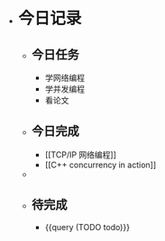 - # 今日记录
	- ## 今日任务
		- 学网络编程
		- 学并发编程
		- 看论文
	- ##  今日完成
		- [[TCP/IP 网络编程]]
		- [[C++ concurrency in action]]
	-
	- ## 待完成
		- {{query (TODO todo)}}
